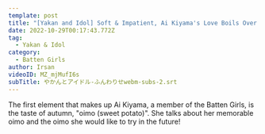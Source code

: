 ```yaml
---
template: post
title: "[Yakan and Idol] Soft & Impatient, Ai Kiyama's Love Boils Over! #2"
date: 2022-10-29T00:17:43.772Z
tag:
  - Yakan & Idol
category:
  - Batten Girls
author: Irsan
videoID: MZ_mjMufI6s
subTitle: やかんとアイドル-ふんわりせwebm-subs-2.srt
---
```

The first element that makes up Ai Kiyama, a member of the Batten Girls, is the taste of autumn, "oimo (sweet potato)".
She talks about her memorable oimo and the oimo she would like to try in the future!